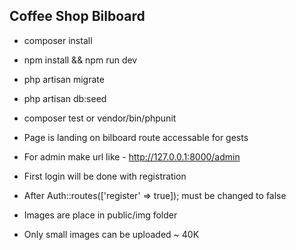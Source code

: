 ## Coffee Shop Bilboard

- composer install
- npm install && npm run dev
- php artisan migrate
- php artisan db:seed
- composer test or vendor/bin/phpunit

- Page is landing on bilboard route accessable for gests
- For admin make url like -  http://127.0.0.1:8000/admin
- First login will be done with registration
- After Auth::routes(['register' => true]); must be changed to false
- Images are place in public/img folder
- Only small images can be uploaded ~ 40K



